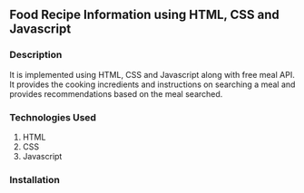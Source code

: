 ## Food Recipe Information using HTML, CSS and Javascript
### Description
It is implemented using HTML, CSS and Javascript along with free meal API. It provides the cooking incredients and instructions on searching a meal and provides recommendations based on the meal searched.
### Technologies Used
1. HTML
2. CSS
3. Javascript
### Installation


